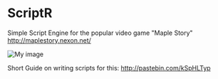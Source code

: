 # ScriptR
Simple Script Engine for the popular video game "Maple Story"
http://maplestory.nexon.net/

![My image](http://i.imgur.com/jtpqamP.png)

Short Guide on writing scripts for this: 
http://pastebin.com/kSpHLTyp
